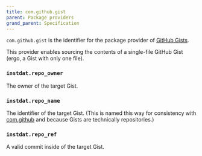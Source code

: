 ```yaml
---
title: com.github.gist
parent: Package providers
grand_parent: Specification
---
```


`com.github.gist` is the identifier for the package provider of [GitHub Gists](https://gists.github.com).

This provider enables sourcing the contents of a single-file GitHub Gist (ergo, a Gist with only one file).

### `instdat.repo_owner`

The owner of the target Gist.

### `instdat.repo_name`

The identifier of the target Gist. (This is named this way for consistency with [com.github](./com.github.md) and because Gists are technically repositories.)

### `instdat.repo_ref`

A valid commit inside of the target Gist.

